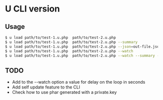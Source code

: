 # U CLI version

## Usage

```bash
$ u load path/to/test-1.u.php  path/to/test-2.u.php
$ u load path/to/test-1.u.php  path/to/test-2.u.php --summary
$ u load path/to/test-1.u.php  path/to/test-2.u.php --json=out-file.json
$ u load path/to/test-1.u.php  path/to/test-2.u.php --watch
$ u load path/to/test-1.u.php  path/to/test-2.u.php --watch --summary --json=out-file.json
```

## TODO
- Add to the --watch option a value for delay on the loop in seconds
- Add self update feature to the CLI
- Check how to use phar generated with a private.key

